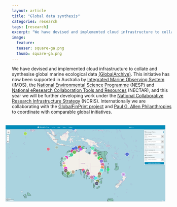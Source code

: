 ```yaml
---
layout: article
title: "Global data synthesis"
categories: research
tags: [research]
excerpt: "We have devised and implemented cloud infrastructure to collate and synthesise global marine ecological data."
image:
  feature: 
  teaser: square-ga.png
  thumb: square-ga.png
---
```


We have devised and implemented cloud infrastructure to collate and synthesise global marine ecological data [(GlobalArchive)](globalarchive.org). This initiative has now been supported in Australia by [Integrated Marine Observing System](http://imos.org.au/home/) (IMOS), the [National Environmental Science Programme](http://www.environment.gov.au/science/nesp) (NESP) and [National eResearch Collaboration Tools and Resources](https://nectar.org.au/) (NECTAR), and this year we will be further developing work under the [National Collaborative Research Infrastructure Strategy](https://www.education.gov.au/national-collaborative-research-infrastructure-strategy-ncris) (NCRIS). Internationally we are collaborating with the [GlobalFinPrint project](https://globalfinprint.org/) and [Paul G. Allen Philanthropies](http://www.pgaphilanthropies.org/) to coordinate with comparable global initiatives.

<a href="http://globalarchive.org/geodata/explore/"><img src='/images/Globalarchive.png' align='right' hspace="20" vspace="20"></a>
